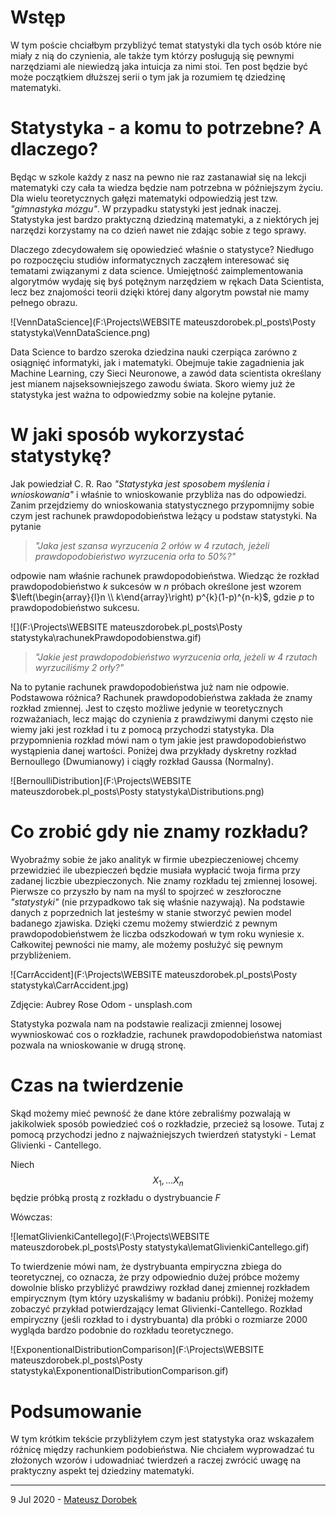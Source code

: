 # Wstęp

W tym poście chciałbym przybliżyć temat statystyki dla tych osób które nie miały z nią do czynienia, ale także tym którzy posługują się pewnymi narzędziami ale niewiedzą jaka intuicja za nimi stoi. Ten post będzie być może początkiem dłuższej serii o tym jak ja rozumiem tę dziedzinę matematyki. 

# Statystyka - a komu to potrzebne? A dlaczego?

Będąc w szkole każdy z nasz na pewno nie raz zastanawiał się na lekcji matematyki czy cała ta wiedza będzie nam potrzebna w późniejszym życiu. Dla wielu teoretycznych gałęzi matematyki odpowiedzią jest tzw. *"gimnastyka mózgu"*. W przypadku statystyki jest jednak inaczej. Statystyka jest bardzo praktyczną dziedziną matematyki, a z niektórych jej narzędzi korzystamy na co dzień nawet nie zdając sobie z tego sprawy.

Dlaczego zdecydowałem się opowiedzieć właśnie o statystyce? Niedługo po rozpoczęciu studiów informatycznych zacząłem interesować się tematami związanymi z data science. Umiejętność zaimplementowania algorytmów wydaję się byś potężnym narzędziem w rękach Data Scientista, lecz bez znajomości teorii dzięki której dany algorytm powstał nie mamy pełnego obrazu. 

![VennDataScience](F:\Projects\WEBSITE mateuszdorobek.pl\_posts\Posty statystyka\VennDataScience.png)

Data Science to bardzo szeroka dziedzina nauki czerpiąca zarówno z osiągnięć informatyki, jak i matematyki. Obejmuje takie zagadnienia jak Machine Learning, czy Sieci Neuronowe, a zawód data scientista określany jest mianem najseksowniejszego zawodu świata. Skoro wiemy już że statystyka jest ważna to odpowiedzmy sobie na kolejne pytanie.

# W jaki sposób wykorzystać statystykę?

Jak powiedział C. R. Rao *"Statystyka jest sposobem myślenia i wnioskowania"* i właśnie to wnioskowanie przybliża nas do odpowiedzi. Zanim przejdziemy do wnioskowania statystycznego przypomnijmy sobie czym jest rachunek prawdopodobieństwa leżący u podstaw statystyki. Na pytanie 

> *"Jaka jest szansa wyrzucenia 2 orłów w 4 rzutach, jeżeli prawdopodobieństwo wyrzucenia orła to 50%?"* 

odpowie nam właśnie rachunek prawdopodobieństwa. Wiedząc że rozkład prawdopodobieństwo $k$ sukcesów w $n$ próbach określone jest wzorem $\left(\begin{array}{l}n \\ k\end{array}\right) p^{k}(1-p)^{n-k}$, gdzie $p$ to prawdopodobieństwo sukcesu.

![](F:\Projects\WEBSITE mateuszdorobek.pl\_posts\Posty statystyka\rachunekPrawdopodobienstwa.gif)

> *"Jakie jest prawdopodobieństwo wyrzucenia orła, jeżeli w 4 rzutach wyrzuciliśmy 2 orły?"* 

Na to pytanie rachunek prawdopodobieństwa już nam nie odpowie. Podstawowa różnica? Rachunek prawdopodobieństwa zakłada że znamy rozkład zmiennej. Jest to często możliwe jedynie w teoretycznych rozważaniach, lecz mając do czynienia z prawdziwymi danymi często nie wiemy jaki jest rozkład i tu z pomocą przychodzi statystyka. Dla przypomnienia rozkład mówi nam o tym jakie jest prawdopodobieństwo wystąpienia danej wartości. Poniżej dwa przykłady dyskretny rozkład Bernoullego (Dwumianowy) i ciągły rozkład Gaussa (Normalny).

![BernoulliDistribution](F:\Projects\WEBSITE mateuszdorobek.pl\_posts\Posty statystyka\Distributions.png)

# Co zrobić gdy nie znamy rozkładu?

Wyobraźmy sobie że jako analityk w firmie ubezpieczeniowej chcemy przewidzieć ile ubezpieczeń będzie musiała wypłacić twoja firma przy zadanej liczbie ubezpieczonych. Nie znamy rozkładu tej zmiennej losowej. Pierwsze co przyszło by nam na myśl to spojrzeć w zeszłoroczne *"statystyki"* (nie przypadkowo tak się właśnie nazywają). Na podstawie danych z poprzednich lat jesteśmy w stanie stworzyć pewien model badanego zjawiska. Dzięki czemu możemy stwierdzić z pewnym prawdopodobieństwem że liczba odszkodowań w tym roku wyniesie x. Całkowitej pewności nie mamy, ale możemy posłużyć się pewnym przybliżeniem.

![CarrAccident](F:\Projects\WEBSITE mateuszdorobek.pl\_posts\Posty statystyka\CarrAccident.jpg)

Zdjęcie: Aubrey Rose Odom - unsplash.com

Statystyka pozwala nam na podstawie realizacji zmiennej losowej wywnioskować cos o rozkładzie, rachunek prawdopodobieństwa natomiast pozwala na wnioskowanie w drugą stronę.

# Czas na twierdzenie

Skąd możemy mieć pewność że dane które zebraliśmy pozwalają w jakikolwiek sposób powiedzieć coś o rozkładzie, przecież są losowe. Tutaj z pomocą przychodzi jedno z najważniejszych twierdzeń statystyki - Lemat Glivienki - Cantellego.

Niech $$X_1, ... X_n$$ będzie próbką prostą z rozkładu o dystrybuancie $F$ 

Wówczas:

![lematGlivienkiCantellego](F:\Projects\WEBSITE mateuszdorobek.pl\_posts\Posty statystyka\lematGlivienkiCantellego.gif)

To twierdzenie mówi nam, że dystrybuanta empiryczna zbiega do teoretycznej, co oznacza, że przy odpowiednio dużej próbce możemy dowolnie blisko przybliżyć prawdziwy rozkład danej zmiennej rozkładem empirycznym (tym który uzyskaliśmy w badaniu próbki). Poniżej możemy zobaczyć przykład potwierdzający lemat Glivienki-Cantellego. Rozkład empiryczny (jeśli rozkład to i dystrybuanta) dla próbki o rozmiarze 2000 wygląda bardzo podobnie do rozkładu teoretycznego. 

![ExponentionalDistributionComparison](F:\Projects\WEBSITE mateuszdorobek.pl\_posts\Posty statystyka\ExponentionalDistributionComparison.gif)

# Podsumowanie

W tym krótkim tekście przybliżyłem czym jest statystyka oraz wskazałem różnicę między rachunkiem podobieństwa. Nie chciałem wyprowadzać tu złożonych wzorów i udowadniać twierdzeń a raczej zwrócić uwagę na praktyczny aspekt tej dziedziny matematyki. 

---

9 Jul 2020 - [Mateusz Dorobek](https://mateuszdorobek.pl/)